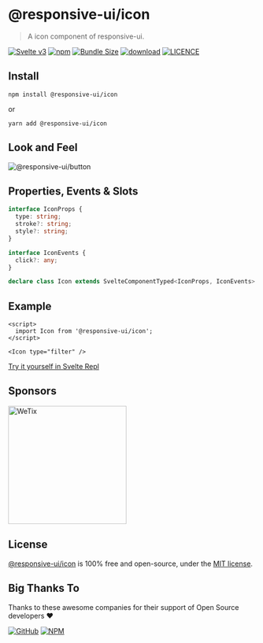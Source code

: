 # @responsive-ui/icon

> A icon component of responsive-ui.

<p>

[![Svelte v3](https://img.shields.io/badge/svelte-v3-orange.svg)](https://svelte.dev)
[![npm](https://img.shields.io/npm/v/@responsive-ui/icon.svg)](https://www.npmjs.com/package/@responsive-ui/icon)
[![Bundle Size](https://badgen.net/bundlephobia/minzip/%40responsive-ui%2Ficon)](https://bundlephobia.com/result?p=@responsive-ui/icon)
[![download](https://img.shields.io/npm/dw/@responsive-ui/icon.svg)](https://www.npmjs.com/package/@responsive-ui/icon)
[![LICENCE](https://img.shields.io/github/license/wetix/responsive-ui)](https://github.com/wetix/responsive-ui/blob/main/LICENSE)

</p>

## Install

```console
npm install @responsive-ui/icon
```

or

```console
yarn add @responsive-ui/icon
```

## Look and Feel

<img src="https://user-images.githubusercontent.com/28108597/104583469-20cb1880-569c-11eb-9dc6-956efc1ea542.png"
alt="@responsive-ui/button" />

## Properties, Events & Slots

```ts
interface IconProps {
  type: string;
  stroke?: string;
  style?: string;
}

interface IconEvents {
  click?: any;
}

declare class Icon extends SvelteComponentTyped<IconProps, IconEvents> {}
```

## Example

```svelte
<script>
  import Icon from '@responsive-ui/icon';
</script>

<Icon type="filter" />
```

[Try it yourself in Svelte Repl](https://svelte.dev/repl/4c61a7751527430181dbfd478a54a263?version=latest)

## Sponsors

<img src="https://asset.wetix.my/images/logo/wetix.png" alt="WeTix" width="240px">

## License

[@responsive-ui/icon](https://github.com/wetix/responsive-ui/tree/main/components/icon) is 100% free and open-source, under the [MIT license](https://github.com/wetix/responsive-ui/blob/main/LICENSE).

## Big Thanks To

Thanks to these awesome companies for their support of Open Source developers ❤

[![GitHub](https://jstools.dev/img/badges/github.svg)](https://github.com/open-source)
[![NPM](https://jstools.dev/img/badges/npm.svg)](https://www.npmjs.com/)
